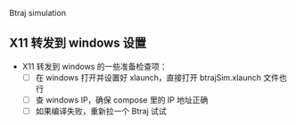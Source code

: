 Btraj simulation

## X11 转发到 windows 设置
- X11 转发到 windows 的一些准备检查项：
	- [ ] 在 windows 打开并设置好 xlaunch，直接打开 btrajSim.xlaunch 文件也行
	- [ ] 查 windows IP，确保 compose 里的 IP 地址正确
	- [ ] 如果编译失败，重新拉一个 Btraj 试试 